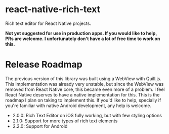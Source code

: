 # react-native-rich-text

Rich text editor for React Native projects.

**Not yet suggested for use in production apps. If you would like to help, PRs are welcome. I unfortunately don't have a lot of free time to work on this.**

# Release Roadmap

The previous version of this library was built using a WebView with Quill.js. This implementation was already very unstable, but since the WebView was removed from React Native core, this
became even more of a problem. I feel React Native deserves to have a native implementation for this. This is the roadmap I plan on taking to implement this. If you'd like to help, specially if
you're familiar with native Android development, any help is welcome.

- 2.0.0: Rich Text Editor on iOS fully working, but with few styling options
- 2.1.0: Support for more types of rich text elements
- 2.2.0: Support for Android

